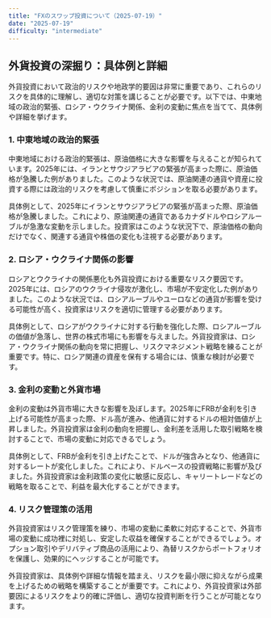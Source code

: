 ```yaml
---
title: "FXのスワップ投資について（2025-07-19）"
date: "2025-07-19"
difficulty: "intermediate"
---
```


## 外貨投資の深掘り：具体例と詳細

外貨投資において政治的リスクや地政学的要因は非常に重要であり、これらのリスクを具体的に理解し、適切な対策を講じることが必要です。以下では、中東地域の政治的緊張、ロシア・ウクライナ関係、金利の変動に焦点を当てて、具体例や詳細を挙げます。

### 1. 中東地域の政治的緊張

中東地域における政治的緊張は、原油価格に大きな影響を与えることが知られています。2025年には、イランとサウジアラビアの緊張が高まった際に、原油価格が急騰した例がありました。このような状況では、原油関連の通貨や資産に投資する際には政治的リスクを考慮して慎重にポジションを取る必要があります。

具体例として、2025年にイランとサウジアラビアの緊張が高まった際、原油価格が急騰しました。これにより、原油関連の通貨であるカナダドルやロシアルーブルが急激な変動を示しました。投資家はこのような状況下で、原油価格の動向だけでなく、関連する通貨や株価の変化も注視する必要があります。

### 2. ロシア・ウクライナ関係の影響

ロシアとウクライナの関係悪化も外貨投資における重要なリスク要因です。2025年には、ロシアのウクライナ侵攻が激化し、市場が不安定化した例がありました。このような状況では、ロシアルーブルやユーロなどの通貨が影響を受ける可能性が高く、投資家はリスクを適切に管理する必要があります。

具体例として、ロシアがウクライナに対する行動を強化した際、ロシアルーブルの価値が急落し、世界の株式市場にも影響を与えました。外貨投資家は、ロシア・ウクライナ関係の動向を常に把握し、リスクマネジメント戦略を練ることが重要です。特に、ロシア関連の資産を保有する場合には、慎重な検討が必要です。

### 3. 金利の変動と外貨市場

金利の変動は外貨市場に大きな影響を及ぼします。2025年にFRBが金利を引き上げる可能性が高まった際、ドル高が進み、他通貨に対するドルの相対価値が上昇しました。外貨投資家は金利の動向を把握し、金利差を活用した取引戦略を検討することで、市場の変動に対応できるでしょう。

具体例として、FRBが金利を引き上げたことで、ドルが強含みとなり、他通貨に対するレートが変化しました。これにより、ドルベースの投資戦略に影響が及びました。外貨投資家は金利政策の変化に敏感に反応し、キャリートレードなどの戦略を取ることで、利益を最大化することができます。

### 4. リスク管理策の活用

外貨投資家はリスク管理策を練り、市場の変動に柔軟に対応することで、外貨市場の変動に成功裡に対処し、安定した収益を確保することができるでしょう。オプション取引やデリバティブ商品の活用により、為替リスクからポートフォリオを保護し、効果的にヘッジすることが可能です。

外貨投資家は、具体例や詳細な情報を踏まえ、リスクを最小限に抑えながら成果を上げるための戦略を構築することが重要です。これにより、外貨投資家は外部要因によるリスクをより的確に評価し、適切な投資判断を行うことが可能となります。
